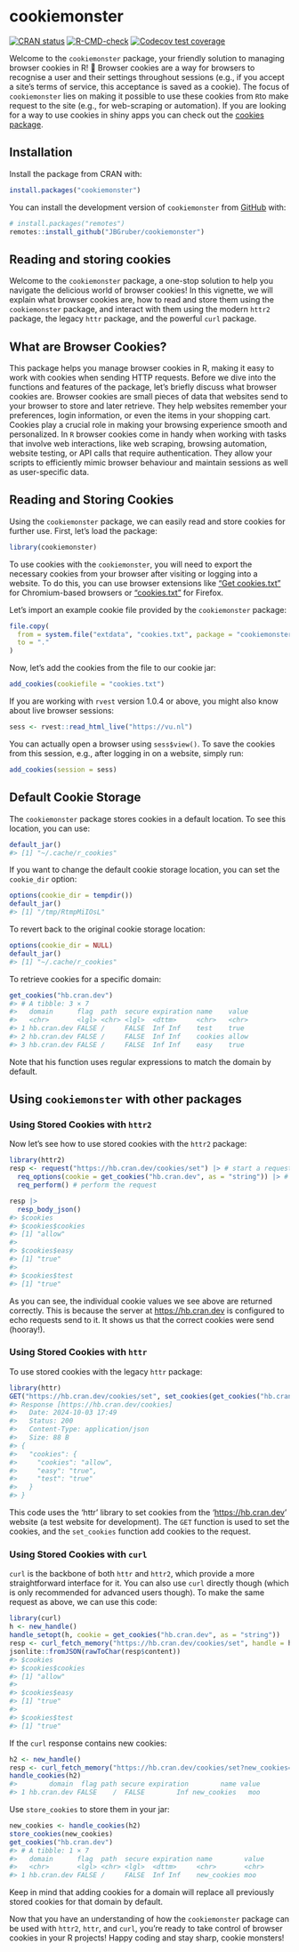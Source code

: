 
<!-- README.md is generated from README.Rmd. Please edit that file -->

# cookiemonster

<!-- badges: start -->

[![CRAN
status](https://www.r-pkg.org/badges/version/cookiemonster)](https://CRAN.R-project.org/package=cookiemonster)
[![R-CMD-check](https://github.com/JBGruber/cookiemonster/actions/workflows/R-CMD-check.yaml/badge.svg)](https://github.com/JBGruber/cookiemonster/actions/workflows/R-CMD-check.yaml)
[![Codecov test
coverage](https://codecov.io/gh/JBGruber/cookiemonster/branch/main/graph/badge.svg)](https://app.codecov.io/gh/JBGruber/cookiemonster?branch=main)
<!-- badges: end -->

Welcome to the `cookiemonster` package, your friendly solution to
managing browser cookies in R! 🍪 Browser cookies are a way for browsers
to recognise a user and their settings throughout sessions (e.g., if you
accept a site’s terms of service, this acceptance is saved as a cookie).
The focus of `cookiemonster` lies on making it possible to use these
cookies from `R`to make request to the site (e.g., for web-scraping or
automation). If you are looking for a way to use cookies in shiny apps
you can check out the [cookies
package](https://CRAN.R-project.org/package=cookies).

## Installation

Install the package from CRAN with:

``` r
install.packages("cookiemonster")
```

You can install the development version of `cookiemonster` from
[GitHub](https://github.com/) with:

``` r
# install.packages("remotes")
remotes::install_github("JBGruber/cookiemonster")
```

## Reading and storing cookies

Welcome to the `cookiemonster` package, a one-stop solution to help you
navigate the delicious world of browser cookies! In this vignette, we
will explain what browser cookies are, how to read and store them using
the `cookiemonster` package, and interact with them using the modern
`httr2` package, the legacy `httr` package, and the powerful `curl`
package.

## What are Browser Cookies?

This package helps you manage browser cookies in R, making it easy to
work with cookies when sending HTTP requests. Before we dive into the
functions and features of the package, let’s briefly discuss what
browser cookies are. Browser cookies are small pieces of data that
websites send to your browser to store and later retrieve. They help
websites remember your preferences, login information, or even the items
in your shopping cart. Cookies play a crucial role in making your
browsing experience smooth and personalized. In `R` browser cookies come
in handy when working with tasks that involve web interactions, like web
scraping, browsing automation, website testing, or API calls that
require authentication. They allow your scripts to efficiently mimic
browser behaviour and maintain sessions as well as user-specific data.

## Reading and Storing Cookies

Using the `cookiemonster` package, we can easily read and store cookies
for further use. First, let’s load the package:

``` r
library(cookiemonster)
```

To use cookies with the `cookiemonster`, you will need to export the
necessary cookies from your browser after visiting or logging into a
website. To do this, you can use browser extensions like [“Get
cookies.txt”](https://chrome.google.com/webstore/detail/get-cookiestxt-locally/cclelndahbckbenkjhflpdbgdldlbecc)
for Chromium-based browsers or
[“cookies.txt”](https://addons.mozilla.org/en-US/firefox/addon/cookies-txt/)
for Firefox.

Let’s import an example cookie file provided by the `cookiemonster`
package:

``` r
file.copy(
  from = system.file("extdata", "cookies.txt", package = "cookiemonster"),
  to = "."
)
```

Now, let’s add the cookies from the file to our cookie jar:

``` r
add_cookies(cookiefile = "cookies.txt")
```

If you are working with `rvest` version 1.0.4 or above, you might also
know about live browser sessions:

``` r
sess <- rvest::read_html_live("https://vu.nl")
```

You can actually open a browser using `sess$view()`. To save the cookies
from this session, e.g., after logging in on a website, simply run:

``` r
add_cookies(session = sess)
```

## Default Cookie Storage

The `cookiemonster` package stores cookies in a default location. To see
this location, you can use:

``` r
default_jar()
#> [1] "~/.cache/r_cookies"
```

If you want to change the default cookie storage location, you can set
the `cookie_dir` option:

``` r
options(cookie_dir = tempdir())
default_jar()
#> [1] "/tmp/RtmpMiIOsL"
```

To revert back to the original cookie storage location:

``` r
options(cookie_dir = NULL)
default_jar()
#> [1] "~/.cache/r_cookies"
```

To retrieve cookies for a specific domain:

``` r
get_cookies("hb.cran.dev")
#> # A tibble: 3 × 7
#>   domain      flag  path  secure expiration name    value
#>   <chr>       <lgl> <chr> <lgl>  <dttm>     <chr>   <chr>
#> 1 hb.cran.dev FALSE /     FALSE  Inf Inf    test    true 
#> 2 hb.cran.dev FALSE /     FALSE  Inf Inf    cookies allow
#> 3 hb.cran.dev FALSE /     FALSE  Inf Inf    easy    true
```

Note that his function uses regular expressions to match the domain by
default.

## Using `cookiemonster` with other packages

### Using Stored Cookies with `httr2`

Now let’s see how to use stored cookies with the `httr2` package:

``` r
library(httr2)
resp <- request("https://hb.cran.dev/cookies/set") |> # start a request
  req_options(cookie = get_cookies("hb.cran.dev", as = "string")) |> # add cookies to be sent with it
  req_perform() # perform the request

resp |> 
  resp_body_json()
#> $cookies
#> $cookies$cookies
#> [1] "allow"
#> 
#> $cookies$easy
#> [1] "true"
#> 
#> $cookies$test
#> [1] "true"
```

As you can see, the individual cookie values we see above are returned
correctly. This is because the server at <https://hb.cran.dev> is
configured to echo requests send to it. It shows us that the correct
cookies were send (hooray!).

### Using Stored Cookies with `httr`

To use stored cookies with the legacy `httr` package:

``` r
library(httr)
GET("https://hb.cran.dev/cookies/set", set_cookies(get_cookies("hb.cran.dev", as = "vector")))
#> Response [https://hb.cran.dev/cookies]
#>   Date: 2024-10-03 17:49
#>   Status: 200
#>   Content-Type: application/json
#>   Size: 88 B
#> {
#>   "cookies": {
#>     "cookies": "allow", 
#>     "easy": "true", 
#>     "test": "true"
#>   }
#> }
```

This code uses the ‘httr’ library to set cookies from the
‘<https://hb.cran.dev>’ website (a test website for development). The
`GET` function is used to set the cookies, and the `set_cookies`
function add cookies to the request.

### Using Stored Cookies with `curl`

`curl` is the backbone of both `httr` and `httr2`, which provide a more
straightforward interface for it. You can also use `curl` directly
though (which is only recommended for advanced users though). To make
the same request as above, we can use this code:

``` r
library(curl)
h <- new_handle()
handle_setopt(h, cookie = get_cookies("hb.cran.dev", as = "string"))
resp <- curl_fetch_memory("https://hb.cran.dev/cookies/set", handle = h)
jsonlite::fromJSON(rawToChar(resp$content))
#> $cookies
#> $cookies$cookies
#> [1] "allow"
#> 
#> $cookies$easy
#> [1] "true"
#> 
#> $cookies$test
#> [1] "true"
```

If the `curl` response contains new cookies:

``` r
h2 <- new_handle()
resp <- curl_fetch_memory("https://hb.cran.dev/cookies/set?new_cookies=moo", handle = h2)
handle_cookies(h2)
#>        domain  flag path secure expiration        name value
#> 1 hb.cran.dev FALSE    /  FALSE        Inf new_cookies   moo
```

Use `store_cookies` to store them in your jar:

``` r
new_cookies <- handle_cookies(h2)
store_cookies(new_cookies)
get_cookies("hb.cran.dev")
#> # A tibble: 1 × 7
#>   domain      flag  path  secure expiration name        value
#>   <chr>       <lgl> <chr> <lgl>  <dttm>     <chr>       <chr>
#> 1 hb.cran.dev FALSE /     FALSE  Inf Inf    new_cookies moo
```

Keep in mind that adding cookies for a domain will replace all
previously stored cookies for that domain by default.

Now that you have an understanding of how the `cookiemonster` package
can be used with `httr2`, `httr`, and `curl`, you’re ready to take
control of browser cookies in your R projects! Happy coding and stay
sharp, cookie monsters!

